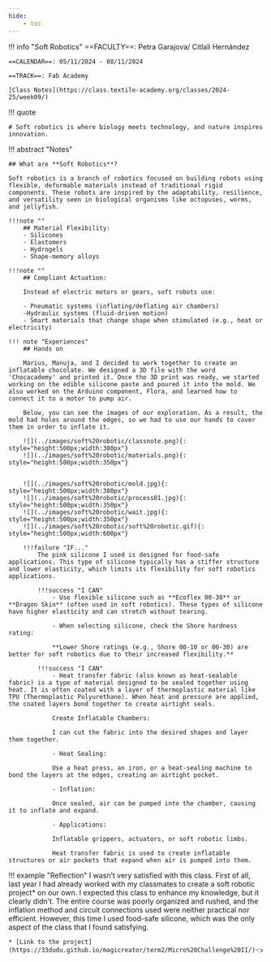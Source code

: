 ```yaml
---
hide:
    - toc
---
```



!!! info "Soft Robotics"
    ==FACULTY==: Petra Garajova/ Citlali Hernández
    
    ==CALENDAR==: 05/11/2024 - 08/11/2024

    ==TRACK==: Fab Academy

    [Class Notes](https://class.textile-academy.org/classes/2024-25/week09/)

!!! quote

    # Soft robotics is where biology meets technology, and nature inspires innovation.
    
    
!!! abstract "Notes"

    ## What are **Soft Robotics**?

    Soft robotics is a branch of robotics focused on building robots using flexible, deformable materials instead of traditional rigid components. These robots are inspired by the adaptability, resilience, and versatility seen in biological organisms like octopuses, worms, and jellyfish.

    !!!note ""
        ## Material Flexibility:
        - Silicones
        - Elastomers
        - Hydrogels
        - Shape-memory alloys
   
    !!!note ""
        ## Compliant Actuation:
        
        Instead of electric motors or gears, soft robots use:

        - Pneumatic systems (inflating/deflating air chambers)
        -Hydraulic systems (fluid-driven motion)
        - Smart materials that change shape when stimulated (e.g., heat or electricity)

    !!! note "Experiences"
        ## Hands on

        Marius, Manuja, and I decided to work together to create an inflatable chocolate. We designed a 3D file with the word 'Chocacademy' and printed it. Once the 3D print was ready, we started working on the edible silicone paste and poured it into the mold. We also worked on the Arduino component, Flora, and learned how to connect it to a motor to pump air.

        Below, you can see the images of our exploration. As a result, the mold had holes around the edges, so we had to use our hands to cover them in order to inflate it.

        ![](../images/soft%20robotic/classnote.png){: style="height:500px;width:380px"}
        ![](../images/soft%20robotic/materials.png){: style="height:500px;width:350px"}


        ![](../images/soft%20robotic/mold.jpg){: style="height:500px;width:380px"}
        ![](../images/soft%20robotic/process01.jpg){: style="height:500px;width:350px"}
        ![](../images/soft%20robotic/wait.jpg){: style="height:500px;width:350px"}
        ![](../images/soft%20robotic/soft%20robotic.gif){: style="height:500px;width:600px"}

        !!!failure "IF..."
            The pink silicone I used is designed for food-safe applications. This type of silicone typically has a stiffer structure and lower elasticity, which limits its flexibility for soft robotics applications.
            
            !!!success "I CAN"
                - Use flexible silicone such as **Ecoflex 00-30** or **Dragon Skin** (often used in soft robotics). These types of silicone have higher elasticity and can stretch without tearing.
                
                - When selecting silicone, check the Shore hardness rating:
                
                **Lower Shore ratings (e.g., Shore 00-10 or 00-30) are better for soft robotics due to their increased flexibility.**

            !!!success "I CAN"
                - Heat transfer fabric (also known as heat-sealable fabric) is a type of material designed to be sealed together using heat. It is often coated with a layer of thermoplastic material like TPU (Thermoplastic Polyurethane). When heat and pressure are applied, the coated layers bond together to create airtight seals.

                Create Inflatable Chambers:
                
                I can cut the fabric into the desired shapes and layer them together.
                
                - Heat Sealing:

                Use a heat press, an iron, or a heat-sealing machine to bond the layers at the edges, creating an airtight pocket.

                - Inflation:

                Once sealed, air can be pumped into the chamber, causing it to inflate and expand.

                - Applications:

                Inflatable grippers, actuators, or soft robotic limbs.
                
                Heat transfer fabric is used to create inflatable structures or air pockets that expand when air is pumped into them.


!!! example "Reflection"
    I wasn’t very satisfied with this class. First of all, last year I had already worked with my classmates to create a soft robotic project* on our own. I expected this class to enhance my knowledge, but it clearly didn’t. The entire course was poorly organized and rushed, and the inflation method and circuit connections used were neither practical nor efficient. However, this time I used food-safe silicone, which was the only aspect of the class that I found satisfying.

    * [Link to the project](https://33dudu.github.io/magicreator/term2/Micro%20Challenge%20II/)👈
